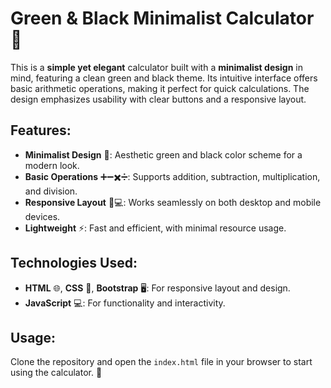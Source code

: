 # Green & Black Minimalist Calculator 🧮

This is a **simple yet elegant** calculator built with a **minimalist design** in mind, featuring a clean green and black theme. Its intuitive interface offers basic arithmetic operations, making it perfect for quick calculations. The design emphasizes usability with clear buttons and a responsive layout.

## Features:
- **Minimalist Design** 🎨: Aesthetic green and black color scheme for a modern look.
- **Basic Operations** ➕➖✖️➗: Supports addition, subtraction, multiplication, and division.
- **Responsive Layout** 📱💻: Works seamlessly on both desktop and mobile devices.
- **Lightweight** ⚡: Fast and efficient, with minimal resource usage.

## Technologies Used:
- **HTML** 🌐, **CSS** 🎨, **Bootstrap** 🖥️: For responsive layout and design.
- **JavaScript** 💻: For functionality and interactivity.

## Usage:
Clone the repository and open the `index.html` file in your browser to start using the calculator. 🚀
